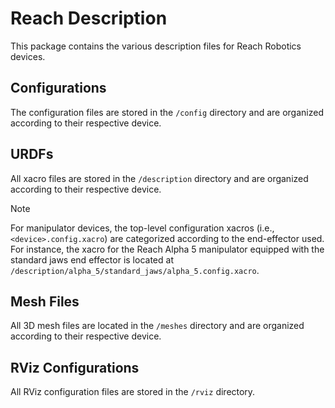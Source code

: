 # Reach Description

This package contains the various description files for Reach Robotics devices.

## Configurations

The configuration files are stored in the `/config` directory and are
organized according to their respective device.

## URDFs

All xacro files are stored in the `/description` directory and are organized
according to their respective device.

> [!NOTE]
> For manipulator devices, the top-level configuration xacros (i.e.,
> `<device>.config.xacro`) are categorized according to the end-effector used.
> For instance, the xacro for the Reach Alpha 5 manipulator equipped with the
> standard jaws end effector is located at
> `/description/alpha_5/standard_jaws/alpha_5.config.xacro`.

## Mesh Files

All 3D mesh files are located in the `/meshes` directory and are organized
according to their respective device.

## RViz Configurations

All RViz configuration files are stored in the `/rviz` directory.
